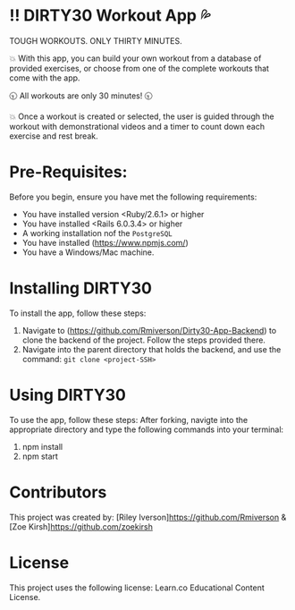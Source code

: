 # :bangbang: DIRTY30 Workout App :sweat_drops:

TOUGH WORKOUTS. ONLY THIRTY MINUTES.

:boom: With this app, you can build your own workout from a database of provided exercises, or choose from one of the complete workouts that come with the app. 

:clock930: All workouts are only 30 minutes! :clock930:

:boom: Once a workout is created or selected, the user is guided through the workout with demonstrational videos and a timer to count down each exercise and rest break. 

# Pre-Requisites: 

Before you begin, ensure you have met the following requirements:
- You have installed version <Ruby/2.6.1> or higher
- You have installed <Rails 6.0.3.4> or higher
- A working installation nof the `PostgreSQL`
- You have installed (https://www.npmjs.com/)
- You have a Windows/Mac machine.

# Installing DIRTY30

To install the app, follow these steps:

1. Navigate to (https://github.com/Rmiverson/Dirty30-App-Backend) to clone the backend of the project. Follow the steps provided there.
2. Navigate into the parent directory that holds the backend, and use the command: `git clone <project-SSH>`

# Using DIRTY30

To use the app, follow these steps: After forking, navigte into the appropriate directory and type the following commands into your terminal:

1. npm install
2. npm start

# Contributors

This project was created by:
 [Riley Iverson]https://github.com/Rmiverson
 &
 [Zoe Kirsh]https://github.com/zoekirsh

 # License

 This project uses the following license: Learn.co Educational Content License.


